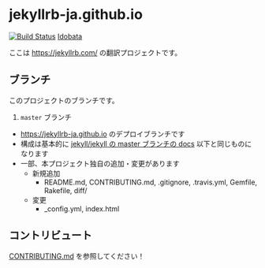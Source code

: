 jekyllrb-ja.github.io
=====================

[![Build Status](https://travis-ci.org/jekyllrb-ja/jekyllrb-ja.github.io.svg?branch=master)](https://travis-ci.org/jekyllrb-ja/jekyllrb-ja.github.io)
[Idobata](https://idobata.io/organizations/jekyllrb-ja/rooms/jekyll/join_request/67ba6d88-67f3-4cfb-8f9d-d7dfe45137e9)

ここは https://jekyllrb.com/ の翻訳プロジェクトです。

## ブランチ

このプロジェクトのブランチです。

1. `master` ブランチ
  - https://jekyllrb-ja.github.io のデプロイブランチです
  - 構成は基本的に [jekyll/jekyll の master ブランチの docs](https://github.com/jekyll/jekyll/tree/master/docs) 以下と同じものになります
  - 一部、本プロジェクト独自の追加・変更があります
    - 新規追加
      - README.md, CONTRIBUTING.md, .gitignore, .travis.yml, Gemfile, Rakefile, diff/
    - 変更
      - _config.yml, index.html

## コントリビュート

[CONTRIBUTING.md](https://github.com/jekyllrb-ja/jekyllrb-ja.github.io/blob/master/CONTRIBUTING.md) を参照してください！

